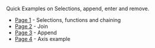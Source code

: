 Quick Examples on Selections, append, enter and remove.

- [Page 1](page1.md) - Selections, functions and chaining
- [Page 2](page2.md) - Join
- [Page 3](page3.md) - Append
- [Page 4](page4.md) - Axis example
